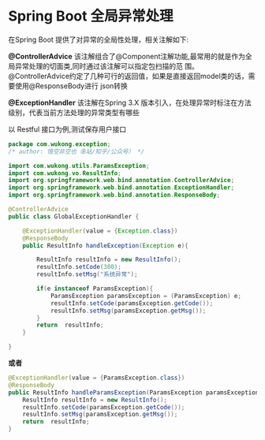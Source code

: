 # Spring Boot  全局异常处理

在Spring Boot 提供了对异常的全局性处理，相关注解如下: 

**@ControllerAdvice** 
该注解组合了@Component注解功能,最常用的就是作为全局异常处理的切面类,同时通过该注解可以指定包扫描的范 围。@ControllerAdvice约定了几种可行的返回值，如果是直接返回model类的话，需要使用@ResponseBody进行 json转换



 **@ExceptionHandler** 
  该注解在Spring 3.X 版本引入，在处理异常时标注在方法级别，代表当前方法处理的异常类型有哪些



 以 Restful 接口为例,测试保存用户接口

```java
package com.wukong.exception;
/* author: 悟空非空也（B站/知乎/公众号） */

import com.wukong.utils.ParamsException;
import com.wukong.vo.ResultInfo;
import org.springframework.web.bind.annotation.ControllerAdvice;
import org.springframework.web.bind.annotation.ExceptionHandler;
import org.springframework.web.bind.annotation.ResponseBody;

@ControllerAdvice
public class GlobalExceptionHandler {

    @ExceptionHandler(value = {Exception.class})
    @ResponseBody
    public ResultInfo handleException(Exception e){

        ResultInfo resultInfo = new ResultInfo();
        resultInfo.setCode(300);
        resultInfo.setMsg("系统异常");

        if(e instanceof ParamsException){
            ParamsException paramsException = (ParamsException) e;
            resultInfo.setCode(paramsException.getCode());
            resultInfo.setMsg(paramsException.getMsg());
        }
        return  resultInfo;
    }

}
```

**或者**

```java
@ExceptionHandler(value = {ParamsException.class})
@ResponseBody
public ResultInfo handleParamsException(ParamsException paramsException){
    ResultInfo resultInfo = new ResultInfo();
    resultInfo.setCode(paramsException.getCode());
    resultInfo.setMsg(paramsException.getMsg());
    return  resultInfo;
}
```

<br><br><br>